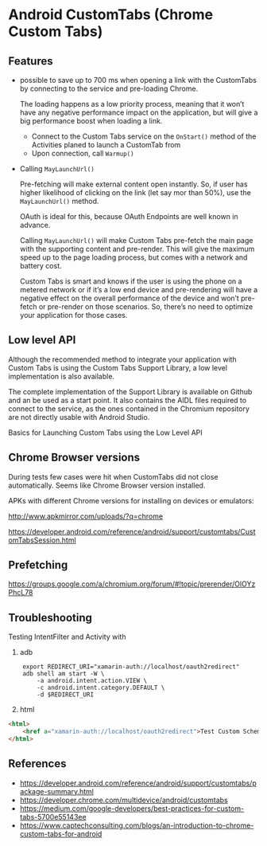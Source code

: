# Android CustomTabs (Chrome Custom Tabs)

## Features

*   possible to save up to 700 ms when opening a link with the CustomTabs by 
    connecting to the service and pre-loading Chrome.

    The loading happens as a low priority process, meaning that it won’t have any 
    negative performance impact on the application, but will give a big performance 
    boost when loading a link.    

    *   Connect to the Custom Tabs service on the `OnStart()` method of the Activities 
        planed to launch a CustomTab from
    *   Upon connection, call `Warmup()`

*   Calling `MayLaunchUrl()`

    Pre-fetching will make external content open instantly. So, if user has higher 
    likelihood of clicking on the link (let say mor than 50%), use the `MayLaunchUrl()` 
    method.

    OAuth is ideal for this, because OAuth Endpoints are well known in advance.

    Calling `MayLaunchUrl()` will make Custom Tabs pre-fetch the main page with the 
    supporting content and pre-render. This will give the maximum speed up to the page 
    loading process, but comes with a network and battery cost.

    Custom Tabs is smart and knows if the user is using the phone on a metered network or 
    if it’s a low end device and pre-rendering will have a negative effect on the overall 
    performance of the device and won’t pre-fetch or pre-render on those scenarios. 
    So, there’s no need to optimize your application for those cases.

## Low level API

Although the recommended method to integrate your application with Custom Tabs is using the 
Custom Tabs Support Library, a low level implementation is also available.

The complete implementation of the Support Library is available on Github and an be used 
as a start point. It also contains the AIDL files required to connect to the service, as the 
ones contained in the Chromium repository are not directly usable with Android Studio.

Basics for Launching Custom Tabs using the Low Level API

## Chrome Browser versions

During tests few cases were hit when CustomTabs did not close automatically.
Seems like Chrome Browser version installed.

APKs with different Chrome versions for installing on devices or emulators:

http://www.apkmirror.com/uploads/?q=chrome


https://developer.android.com/reference/android/support/customtabs/CustomTabsSession.html

## Prefetching

https://groups.google.com/a/chromium.org/forum/#!topic/prerender/OlOYzPhcL78


## Troubleshooting

Testing IntentFilter and Activity with 

1.	adb

```		
	export REDIRECT_URI="xamarin-auth://localhost/oauth2redirect"	
	adb shell am start -W \
		-a android.intent.action.VIEW \
		-c android.intent.category.DEFAULT \
		-d $REDIRECT_URI		
```	

2.	html

```html
<html>
	<href a="xamarin-auth://localhost/oauth2redirect">Test Custom Scheme</href>
</html>
```	

## References

*	https://developer.android.com/reference/android/support/customtabs/package-summary.html
*	https://developer.chrome.com/multidevice/android/customtabs
*	https://medium.com/google-developers/best-practices-for-custom-tabs-5700e55143ee
*	https://www.captechconsulting.com/blogs/an-introduction-to-chrome-custom-tabs-for-android

